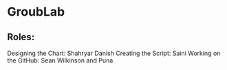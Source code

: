 # GroubLab

## Roles:
Designing the Chart: Shahryar Danish
Creating the Script: Saini
Working on the GitHub: Sean Wilkinson and Puna
